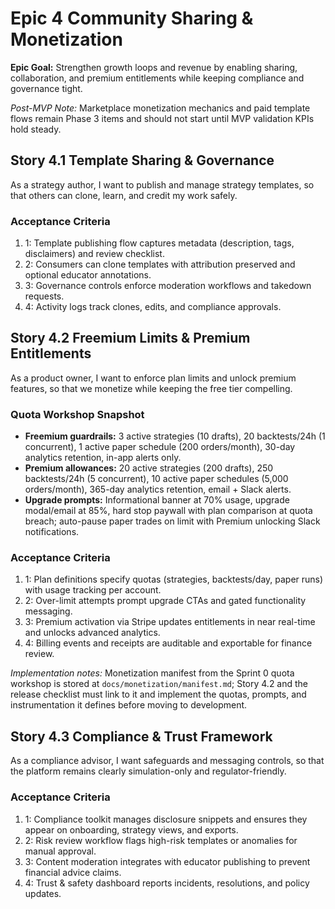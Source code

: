 # Epic 4 Community Sharing & Monetization

**Epic Goal:** Strengthen growth loops and revenue by enabling sharing, collaboration, and premium entitlements while keeping compliance and governance tight.

_Post-MVP Note:_ Marketplace monetization mechanics and paid template flows remain Phase 3 items and should not start until MVP validation KPIs hold steady.

## Story 4.1 Template Sharing & Governance
As a strategy author,
I want to publish and manage strategy templates,
so that others can clone, learn, and credit my work safely.

### Acceptance Criteria
1. 1: Template publishing flow captures metadata (description, tags, disclaimers) and review checklist.
2. 2: Consumers can clone templates with attribution preserved and optional educator annotations.
3. 3: Governance controls enforce moderation workflows and takedown requests.
4. 4: Activity logs track clones, edits, and compliance approvals.

## Story 4.2 Freemium Limits & Premium Entitlements
As a product owner,
I want to enforce plan limits and unlock premium features,
so that we monetize while keeping the free tier compelling.

### Quota Workshop Snapshot
- **Freemium guardrails:** 3 active strategies (10 drafts), 20 backtests/24h (1 concurrent), 1 active paper schedule (200 orders/month), 30-day analytics retention, in-app alerts only.
- **Premium allowances:** 20 active strategies (200 drafts), 250 backtests/24h (5 concurrent), 10 active paper schedules (5,000 orders/month), 365-day analytics retention, email + Slack alerts.
- **Upgrade prompts:** Informational banner at 70% usage, upgrade modal/email at 85%, hard stop paywall with plan comparison at quota breach; auto-pause paper trades on limit with Premium unlocking Slack notifications.

### Acceptance Criteria
1. 1: Plan definitions specify quotas (strategies, backtests/day, paper runs) with usage tracking per account.
2. 2: Over-limit attempts prompt upgrade CTAs and gated functionality messaging.
3. 3: Premium activation via Stripe updates entitlements in near real-time and unlocks advanced analytics.
4. 4: Billing events and receipts are auditable and exportable for finance review.

_Implementation notes:_ Monetization manifest from the Sprint 0 quota workshop is stored at `docs/monetization/manifest.md`; Story 4.2 and the release checklist must link to it and implement the quotas, prompts, and instrumentation it defines before moving to development.

## Story 4.3 Compliance & Trust Framework
As a compliance advisor,
I want safeguards and messaging controls,
so that the platform remains clearly simulation-only and regulator-friendly.

### Acceptance Criteria
1. 1: Compliance toolkit manages disclosure snippets and ensures they appear on onboarding, strategy views, and exports.
2. 2: Risk review workflow flags high-risk templates or anomalies for manual approval.
3. 3: Content moderation integrates with educator publishing to prevent financial advice claims.
4. 4: Trust & safety dashboard reports incidents, resolutions, and policy updates.
